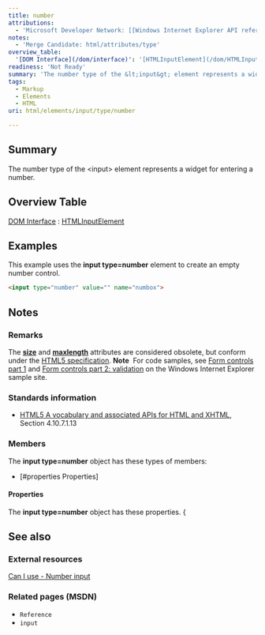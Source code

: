 ```yaml
---
title: number
attributions:
  - 'Microsoft Developer Network: [[Windows Internet Explorer API reference](http://msdn.microsoft.com/en-us/library/ie/hh828809%28v=vs.85%29.aspx) Article]'
notes:
  - 'Merge Candidate: html/attributes/type'
overview_table:
  '[DOM Interface](/dom/interface)': '[HTMLInputElement](/dom/HTMLInputElement)'
readiness: 'Not Ready'
summary: 'The number type of the &lt;input&gt; element represents a widget for entering a number.'
tags:
  - Markup
  - Elements
  - HTML
uri: html/elements/input/type/number

---
```

## <span>Summary</span>

The number type of the &lt;input&gt; element represents a widget for entering a number.

## <span>Overview Table</span>

[DOM Interface](/dom/interface)
:   [HTMLInputElement](/dom/HTMLInputElement)

## <span>Examples</span>

This example uses the **input type=number** element to create an empty number control.

``` html
<input type="number" value="" name="numbox">
```

## <span>Notes</span>

### <span>Remarks</span>

The [**size**](/html/attributes/size_(control)) and [**maxlength**](/html/attributes/maxLength) attributes are considered obsolete, but conform under the [HTML5 specification](http://go.microsoft.com/fwlink/?LinkID=239925). **Note**  For code samples, see [Form controls part 1](http://go.microsoft.com/fwlink/p/?LinkID=251128) and [Form controls part 2: validation](http://go.microsoft.com/fwlink/p/?LinkID=251131) on the Windows Internet Explorer sample site.

### <span>Standards information</span>

-   [HTML5 A vocabulary and associated APIs for HTML and XHTML](http://go.microsoft.com/fwlink/p/?linkid=221374), Section 4.10.7.1.13

### <span>Members</span>

The **input type=number** object has these types of members:

-   [\#properties Properties]

#### <span>Properties</span>

The **input type=number** object has these properties. {

## <span>See also</span>

### <span>External resources</span>

[Can I use - Number input](http://caniuse.com/#feat=input-number)

### <span>Related pages (MSDN)</span>

-   `Reference`
-   `input`
